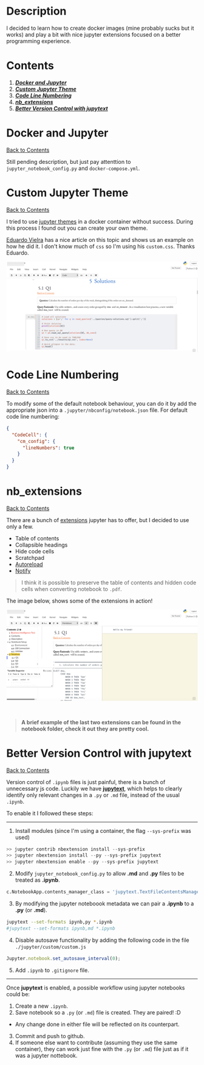 

# Description

I decided to learn how to create docker images (mine probably sucks but it works) and play a bit with nice jupyter extensions focused on a better programming experience.

# Contents

1. [**_Docker and Jupyter_**](#Docker-and-Jupyter)
2. [**_Custom Jupyter Theme_**](#Custom-Jupyter-Theme)
3. [**_Code Line Numbering_**](#Code-Line-Numbering)
4. [**_nb_extensions_**](#nb_extensions)
5. [**_Better Version Control with jupytext_**](#Better-Version-Control-with-jupytext)

# Docker and Jupyter

[Back to Contents](#Contents)

Still pending description, but just pay attenttion to `jupyter_notebook_config.py` and `docker-compose.yml`. 

# Custom Jupyter Theme

[Back to Contents](#Contents)

I tried to use [jupyter themes](https://github.com/dunovank/jupyter-themes) in a docker container without success. During this process I found out you can create your own theme.

[Eduardo VieIra](https://eduardojvblog.wordpress.com/2017/11/27/cambia-la-apariencia-del-jupyter-notebook-usando-temas-en-css/) has a nice article on this topic and shows us an example on how he did it. I don't know much of `css` so I'm using his `custom.css`. Thanks Eduardo.

![](./images/custom_theme.png)

# Code Line Numbering

[Back to Contents](#Contents)

To modify some of the default notebook behaviour, you can do it by add the appropriate json into a `.jupyter/nbconfig/notebook.json` file. For default code line numbering:

```json
{
  "CodeCell": {
    "cm_config": {
      "lineNumbers": true
    }
  }
}
```

# nb_extensions

[Back to Contents](#Contents)

There are a bunch of [extensions](https://github.com/ipython-contrib/jupyter_contrib_nbextensions) jupyter has to offer, but I decided to use only a few.

* Table of contents
* Collapsible headings
* Hide code cells
* Scratchpad
* [Autoreload](https://ipython.org/ipython-doc/3/config/extensions/autoreload.html)
* [Notify](https://github.com/ShopRunner/jupyter-notify)

> I think it is possible to preserve the table of contents and hidden code cells when converting notebook to `.pdf`.

The image below, shows some of the extensions in action!

![](./images/nb_extensions.png)

<br>

> **A brief example of the last two extensions can be found in the notebook folder, check it out they are pretty cool.**

# Better Version Control with jupytext

[Back to Contents](#Contents)

Version control of `.ipynb` files is just painful, there is a bunch of unnecessary js code. Luckily we have **[jupytext](https://github.com/mwouts/jupytext)**, which helps to clearly identify only relevant changes in a `.py` or `.md` file, instead of the usual `.ipynb`.


To enable it I followed these steps:

****

1. Install modules (since I'm using a container, the flag `--sys-prefix` was used)
```python
>> jupyter contrib nbextension install --sys-prefix
>> jupyter nbextension install --py --sys-prefix jupytext
>> jupyter nbextension enable --py --sys-prefix jupytext
```
2. Modify `jupyter_notebook_config.py` to allow **.md** and **.py** files to be treated as **.ipynb**.
```python
c.NotebookApp.contents_manager_class = 'jupytext.TextFileContentsManager'
```
3. By modifying the jupyter noteboook metadata we can pair a **.ipynb** to a **.py** (or **.md**).
```bash
jupytext --set-formats ipynb,py *.ipynb
#jupytext --set-formats ipynb,md *.ipynb
```
4. Disable autosave functionality by adding the following code in the file `./jupyter/custom/custom.js`
```js
Jupyter.notebook.set_autosave_interval(0);
```
5. Add `.ipynb` to `.gitignore` file.

****

Once **jupytext** is enabled, a possible workflow using jupyter notebooks could be:

1. Create a new `.ipynb`.
2. Save notebook so a `.py` (or `.md`) file is created. They are paired! :D
  * Any change done in either file will be reflected on its counterpart.
3. Commit and push to github.
4. If someone else want to contribute (assuming they use the same container), they can work just fine with the `.py` (or `.md`) file just as if it was a jupyter nottebook.


<br>

